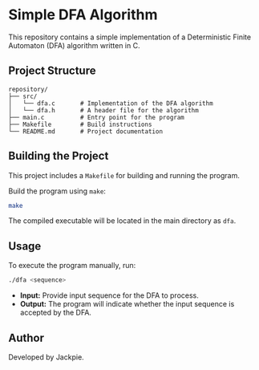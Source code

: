 # Simple DFA Algorithm

This repository contains a simple implementation of a Deterministic Finite Automaton (DFA) algorithm written in C.

## Project Structure
```
repository/
├── src/
│   └── dfa.c       # Implementation of the DFA algorithm
│   └── dfa.h       # A header file for the algorithm
├── main.c          # Entry point for the program
├── Makefile        # Build instructions
└── README.md       # Project documentation
```

## Building the Project
This project includes a `Makefile` for building and running the program.

Build the program using `make`:
   ```bash
   make
   ```
   The compiled executable will be located in the main directory as `dfa`.

## Usage
To execute the program manually, run:
```bash
./dfa <sequence>
```
- **Input:** Provide input sequence for the DFA to process.
- **Output:** The program will indicate whether the input sequence is accepted by the DFA.

## Author
Developed by Jackpie.
